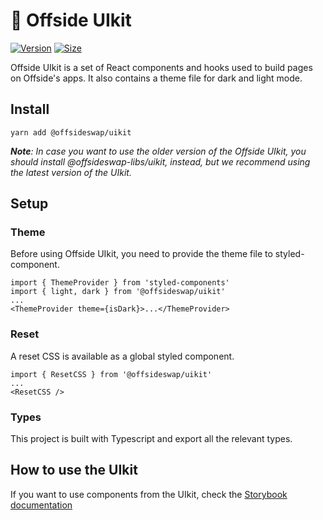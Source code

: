# 🥞 Offside UIkit

[![Version](https://img.shields.io/npm/v/@offsideswap/uikit)](https://www.npmjs.com/package/@offsideswap/uikit) [![Size](https://img.shields.io/bundlephobia/min/@offsideswap/uikit)](https://www.npmjs.com/package/@offsideswap/uikit)

Offside UIkit is a set of React components and hooks used to build pages on Offside's apps. It also contains a theme file for dark and light mode.

## Install

`yarn add @offsideswap/uikit`

***Note**: In case you want to use the older version of the Offside UIkit, you should install @offsideswap-libs/uikit, instead, but we recommend using the latest version of the UIkit.*


## Setup

### Theme

Before using Offside UIkit, you need to provide the theme file to styled-component.

```
import { ThemeProvider } from 'styled-components'
import { light, dark } from '@offsideswap/uikit'
...
<ThemeProvider theme={isDark}>...</ThemeProvider>
```

### Reset

A reset CSS is available as a global styled component.

```
import { ResetCSS } from '@offsideswap/uikit'
...
<ResetCSS />
```

### Types

This project is built with Typescript and export all the relevant types.

## How to use the UIkit

If you want to use components from the UIkit, check the [Storybook documentation](https://offsideswap.github.io/offside-uikit/)
